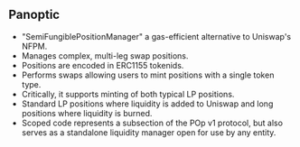 ## Panoptic

- "SemiFungiblePositionManager" a gas-efficient alternative to Uniswap's NFPM. 
- Manages complex, multi-leg swap positions.
- Positions are encoded in ERC1155 tokenids.
- Performs swaps allowing users to mint positions with a single token type.
- Critically, it supports minting of both typical LP positions.
- Standard LP positions where liquidity is added to Uniswap and long positions where liquidity is burned.
- Scoped code represents a subsection of the POp v1 protocol, but also serves as a standalone liquidity manager open for use by any entity.
